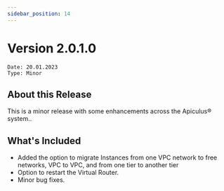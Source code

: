 ```yaml
---
sidebar_position: 14
---
```

# Version 2.0.1.0
```
Date: 20.01.2023
Type: Minor
```

## About this Release

This is a minor release with some enhancements across the Apiculus® system..

## What's Included

- Added the option to migrate Instances from one VPC network to free networks, VPC to VPC, and from one tier to another tier
- Option to restart the Virtual Router.
- Minor bug fixes.
